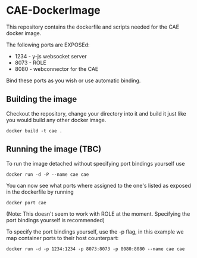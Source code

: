 # CAE-DockerImage
This repository contains the dockerfile and scripts needed for the CAE docker image.

The following ports are EXPOSEd:
* 1234 - y-js websocket server
* 8073 - ROLE
* 8080 - webconnector for the CAE

Bind these ports as you wish or use automatic binding.

## Building the image
Checkout the repository, change your directory into it and build it just like you would build any other docker image.
```shell
docker build -t cae .
```
## Running the image (TBC)
To run the image detached without specifying port bindings yourself use
```shell
docker run -d -P --name cae cae
```
You can now see what ports where assigned to the one's listed as exposed in the dockerfile by running
```shell
docker port cae
```
(Note: This doesn't seem to work with ROLE at the moment. Specifying the port bindings yourself is recommended)

To specify the port bindings yourself, use the -p flag, in this example we map container ports to their host counterpart:
```shell
docker run -d -p 1234:1234 -p 8073:8073 -p 8080:8080 --name cae cae
```
